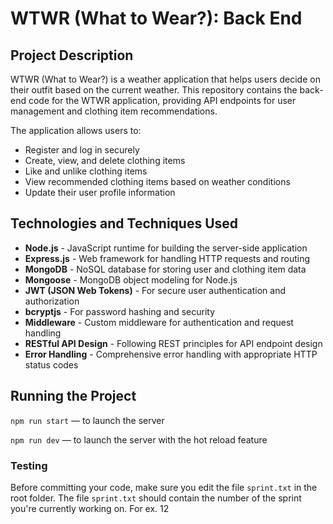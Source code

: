 # WTWR (What to Wear?): Back End

## Project Description

WTWR (What to Wear?) is a weather application that helps users decide on their outfit based on the current weather. This repository contains the back-end code for the WTWR application, providing API endpoints for user management and clothing item recommendations.

The application allows users to:
- Register and log in securely
- Create, view, and delete clothing items
- Like and unlike clothing items
- View recommended clothing items based on weather conditions
- Update their user profile information

## Technologies and Techniques Used

- **Node.js** - JavaScript runtime for building the server-side application
- **Express.js** - Web framework for handling HTTP requests and routing
- **MongoDB** - NoSQL database for storing user and clothing item data
- **Mongoose** - MongoDB object modeling for Node.js
- **JWT (JSON Web Tokens)** - For secure user authentication and authorization
- **bcryptjs** - For password hashing and security
- **Middleware** - Custom middleware for authentication and request handling
- **RESTful API Design** - Following REST principles for API endpoint design
- **Error Handling** - Comprehensive error handling with appropriate HTTP status codes

## Running the Project
`npm run start` — to launch the server 

`npm run dev` — to launch the server with the hot reload feature

### Testing
Before committing your code, make sure you edit the file `sprint.txt` in the root folder. The file `sprint.txt` should contain the number of the sprint you're currently working on. For ex. 12

